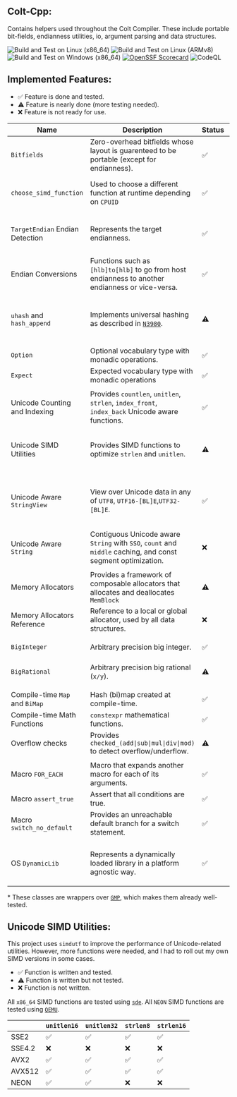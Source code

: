 ## Colt-Cpp:
Contains helpers used throughout the Colt Compiler.
These include portable bit-fields, endianness utilities, io, argument parsing and data structures.

![Build and Test on Linux (x86_64)](https://github.com/R533-Code/colt-cpp/actions/workflows/cmake-linux-x86_64.yml/badge.svg)
![Build and Test on Linux (ARMv8)](https://github.com/R533-Code/colt-cpp/actions/workflows/cmake-linux-arm.yml/badge.svg)
![Build and Test on Windows (x86_64)](https://github.com/R533-Code/colt-cpp/actions/workflows/cmake-windows-x86_64.yml/badge.svg)
[![OpenSSF Scorecard](https://api.scorecard.dev/projects/github.com/R533-Code/colt-cpp/badge)](https://scorecard.dev/viewer/?uri=github.com/R533-Code/colt-cpp)
![CodeQL](https://github.com/R533-Code/colt-cpp/actions/workflows/codeql.yml/badge.svg)


## Implemented Features:
- ✅ Feature is done and tested.
- ⚠️ Feature is nearly done (more testing needed).
- ❌ Feature is not ready for use.


| Name                            | Description                                                                                                                  | Status | Note                                                                                     |
| ------------------------------- | ---------------------------------------------------------------------------------------------------------------------------- | ------ | ---------------------------------------------------------------------------------------- |
| `Bitfields`                     | Zero-overhead bitfields whose layout is guarenteed to be portable (except for endianness).                                   | ✅      | Supports hashing and serialization.                                                      |
| `choose_simd_function`          | Used to choose a different function at runtime depending on `CPUID`                                                          | ✅      | If needed, detecting more instructions sets could be added.                              |
| `TargetEndian` Endian Detection | Represents the target endianness.                                                                                            | ✅      | There is also the `COLT_LITTLE_ENDIAN` and `COLT_BIG_ENDIAN` macros.                     |
| Endian Conversions              | Functions such as `[hlb]to[hlb]` to go from host endianness to another endianness or vice-versa.                             | ✅      | Implemented using intrinsics.                                                            |
|                                 |                                                                                                                              |        |
| `uhash` and `hash_append`       | Implements universal hashing as described in [`N3980`](https://www.open-std.org/jtc1/sc22/wg21/docs/papers/2014/n3980.html). | ⚠️      | The current implemented `hash_algorithm`s are `fnv1a` and `SipHash-2-4`.                 |
|                                 |                                                                                                                              |        |
| `Option`                        | Optional vocabulary type with monadic operations.                                                                            | ✅      | More unit tests could be added.                                                          |
| `Expect`                        | Expected vocabulary type with monadic operations                                                                             | ✅      | More unit tests could be added.                                                          |
|                                 |                                                                                                                              |        |
| Unicode Counting and Indexing   | Provides `countlen`, `unitlen`, `strlen`, `index_front`, `index_back` Unicode aware functions.                               | ✅      | More unit tests could be added.                                                          |
| Unicode SIMD Utilities          | Provides SIMD functions to optimize `strlen` and `unitlen`.                                                                  | ⚠️      | For now, `x86_64` versions are provided with little to no `ARM NEON` support.            |
| Unicode Aware `StringView`      | View over Unicode data in any of `UTF8`, `UTF16-[BL]E`,`UTF32-[BL]E`.                                                        | ✅      | A type-erased `StringView` could also be added, whose encoding is determined at runtime. |
| Unicode Aware `String`          | Contiguous Unicode aware `String` with `SSO`, `count` and `middle` caching, and const segment optimization.                  | ❌      | The implementation is a work in progress.                                                |
|                                 |                                                                                                                              |        |
| Memory Allocators               | Provides a framework of composable allocators that allocates and deallocates `MemBlock`                                      | ⚠️      | More allocators could be added.                                                          |
| Memory Allocators Reference     | Reference to a local or global allocator, used by all data structures.                                                       | ❌      | Not implemented yet.                                                                     |
|                                 |                                                                                                                              |        |
| `BigInteger`                    | Arbitrary precision big integer.                                                                                             | ✅      | More unit tests could be added. *                                                        |
| `BigRational`                   | Arbitrary precision big rational (`x/y`).                                                                                    | ⚠️      | Some API improvements could be done. *                                                   |
|                                 |                                                                                                                              |        |
| Compile-time `Map` and `BiMap`  | Hash (bi)map created at compile-time.                                                                                        | ✅      |                                                                                          |
| Compile-time Math Functions     | `constexpr` mathematical functions.                                                                                          | ✅      |                                                                                          |
| Overflow checks                 | Provides `checked_(add\|sub\|mul\|div\|mod)` to detect overflow/underflow.                                                   | ⚠️      | More unit tests are needed.                                                              |
|                                 |                                                                                                                              |        |
| Macro `FOR_EACH`                | Macro that expands another macro for each of its arguments.                                                                  | ✅      | For `MSVC`, this macro needs `/Zc:preprocessor`.                                         |
| Macro `assert_true`             | Assert that all conditions are true.                                                                                         | ✅      | Works at compile time.                                                                   |
| Macro `switch_no_default`       | Provides an unreachable default branch for a switch statement.                                                               | ✅      |                                                                                          |
|                                 |                                                                                                                              |        |
| OS `DynamicLib`                 | Represents a dynamically loaded library in a platform agnostic way.                                                          | ✅      | For Linux, `-Wl,-export-dynamic` must be specified for self-introspection.               |

\* These classes are wrappers over [`GMP`](https://gmplib.org/), which makes them already well-tested.

## Unicode SIMD Utilities:
This project uses `simdutf` to improve the performance of Unicode-related utilities.
However, more functions were needed, and I had to roll out my own SIMD versions in some cases.

- ✅ Function is written and tested.
- ⚠️ Function is written but not tested.
- ❌ Function is not written.

All `x86_64` SIMD functions are tested using [`sde`](https://www.intel.com/content/www/us/en/developer/articles/tool/software-development-emulator.html).
All `NEON` SIMD functions are tested using [`QEMU`](https://www.qemu.org/).

|        | `unitlen16` | `unitlen32` | `strlen8` | `strlen16` |
| ------ | ----------- | ----------- | --------- | ---------- |
| SSE2   | ✅           | ✅           | ✅         | ✅          |
| SSE4.2 | ❌           | ❌           | ❌         | ❌          |
| AVX2   | ✅           | ✅           | ✅         | ✅          |
| AVX512 | ✅           | ✅           | ✅         | ✅          |
| NEON   | ✅           | ✅           | ❌         | ❌          |